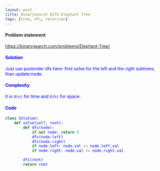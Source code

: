 ```yaml
---
layout: post
title: BinarySearch 0275 Elephant Tree
tags: [tree, dfs, recursion]
---
```


#### Problem statement

<a href="https://binarysearch.com/problems/Elephant-Tree/"> <font color = blue>https://binarysearch.com/problems/Elephant-Tree/

#### Solution
Just use postorder dfs here: first solve for the left and the right subtrees, than update node.

#### Complexity
It is `O(n)` for time and `O(h)` for space.

#### Code
```python
class Solution:
    def solve(self, root):
        def dfs(node):
            if not node: return 0
            dfs(node.left)
            dfs(node.right)
            if node.left: node.val += node.left.val
            if node.right: node.val += node.right.val

        dfs(root)
        return root
```

